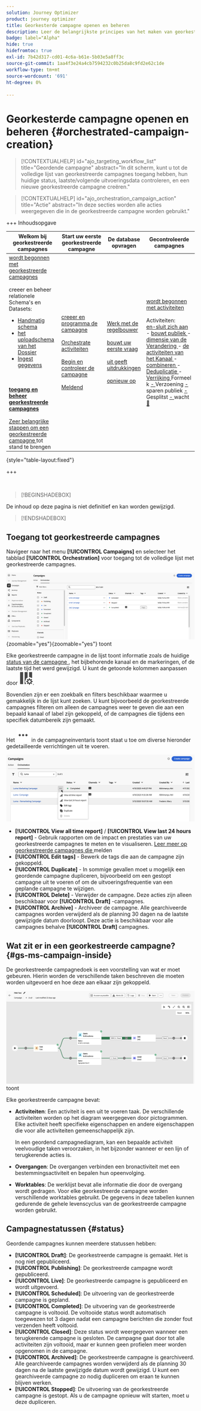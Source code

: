 ```yaml
---
solution: Journey Optimizer
product: journey optimizer
title: Georkesterde campagne openen en beheren
description: Leer de belangrijkste principes van het maken van georkestreerde campagnes met Adobe Journey Optimizer
badge: label="Alpha"
hide: true
hidefromtoc: true
exl-id: 7b42d317-cd01-4c6a-b61e-5b03e5a8ff3c
source-git-commit: 1aa4f3e24a4cb7594232c0b25da8c9fd2e62c1de
workflow-type: tm+mt
source-wordcount: '691'
ht-degree: 0%

---
```


# Georkesterde campagne openen en beheren {#orchestrated-campaign-creation}

>[!CONTEXTUALHELP]
>id="ajo_targeting_workflow_list"
>title="Geordende campagne"
>abstract="In dit scherm, kunt u tot de volledige lijst van georkestreerde campagnes toegang hebben, hun huidige status, laatste/volgende uitvoeringsdata controleren, en een nieuwe georkestreerde campagne creëren."

>[!CONTEXTUALHELP]
>id="ajo_orchestration_campaign_action"
>title="Actie"
>abstract="In deze secties worden alle acties weergegeven die in de georkestreerde campagne worden gebruikt."

+++ Inhoudsopgave

| Welkom bij georkestreerde campagnes | Start uw eerste georkestreerde campagne | De database opvragen | Gecontroleerde campagnes |
|---|---|---|---|
| [ wordt begonnen met georkestreerde campagnes ](gs-orchestrated-campaigns.md)<br/><br/> creeer en beheer relationele Schema&#39;s en Datasets:</br> <ul><li>[ Handmatig schema ](manual-schema.md)</li><li>[ het uploadschema van het Dossier ](file-upload-schema.md)</li><li>[ Ingest gegevens ](ingest-data.md)</li></ul><br/><br/><b>[ toegang en beheer georkestreerde campagnes ](access-manage-orchestrated-campaigns.md)</b><br/><br/>[ Zeer belangrijke stappen om een georkestreerde campagne ](gs-campaign-creation.md) tot stand te brengen | [ creeer en programma de campagne ](create-orchestrated-campaign.md)<br/><br/>[ Orchestrate activiteiten ](orchestrate-activities.md)<br/><br/>[ Begin en controleer de campagne ](start-monitor-campaigns.md)<br/><br/>[ Meldend ](reporting-campaigns.md) | [ Werk met de regelbouwer ](orchestrated-rule-builder.md)<br/><br/>[ bouwt uw eerste vraag ](build-query.md)<br/><br/>[ uit geeft uitdrukkingen ](edit-expressions.md)<br/><br/>[ opnieuw op ](retarget.md) | [ wordt begonnen met activiteiten ](activities/about-activities.md)<br/><br/> Activiteiten:<br/>[ en-sluit zich aan ](activities/and-join.md) - [ bouwt publiek ](activities/build-audience.md) - [ dimensie van de Verandering ](activities/change-dimension.md) - [ de activiteiten van het Kanaal ](activities/channels.md) - [ combineren ](activities/combine.md) - [ Deduplicatie ](activities/deduplication.md) - [ Verrijking ](activities/enrichment.md) Formeel k [ - ](activities/fork.md) Verzoening [ - ](activities/reconciliation.md) sparen publiek [ - ](activities/save-audience.md) Gesplitst [ - ](activities/split.md) wacht [&#128279;](activities/wait.md) |

{style="table-layout:fixed"}

+++

<br/>

>[!BEGINSHADEBOX]

De inhoud op deze pagina is niet definitief en kan worden gewijzigd.

>[!ENDSHADEBOX]

## Toegang tot georkestreerde campagnes

Navigeer naar het menu **[!UICONTROL Campaigns]** en selecteer het tabblad **[!UICONTROL Orchestration]** voor toegang tot de volledige lijst met georkestreerde campagnes.

![ beeld dat de georkestreerde campagneinventaris ](assets/inventory.png){zoomable="yes"}{zoomable="yes"} toont

Elke georkestreerde campagne in de lijst toont informatie zoals de huidige [ status van de campagne ](#status), het bijbehorende kanaal en de markeringen, of de laatste tijd het werd gewijzigd. U kunt de getoonde kolommen aanpassen door ![ te klikken vormt lay-outknoop ](assets/do-not-localize/inventory-configure-layout.svg).

Bovendien zijn er een zoekbalk en filters beschikbaar waarmee u gemakkelijk in de lijst kunt zoeken. U kunt bijvoorbeeld de georkestreerde campagnes filteren om alleen de campagnes weer te geven die aan een bepaald kanaal of label zijn gekoppeld, of de campagnes die tijdens een specifiek datumbereik zijn gemaakt.

Het ![ beeld dat de Meer knoop van acties ](assets/do-not-localize/rule-builder-icon-more.svg) in de campagneinventaris toont staat u toe om diverse hieronder gedetailleerde verrichtingen uit te voeren.

![ beeld de campagnevoorraad ](assets/inventory-actions.png)

* **[!UICONTROL View all time report]** / **[!UICONTROL View last 24 hours report]** - Gebruik rapporten om de impact en prestaties van uw georkestreerde campagnes te meten en te visualiseren. [ Leer meer op georkestreerde campagnes die ](../orchestrated/reporting-campaigns.md) melden
* **[!UICONTROL Edit tags]** - Bewerk de tags die aan de campagne zijn gekoppeld.
* **[!UICONTROL Duplicate]** - In sommige gevallen moet u mogelijk een geordende campagne dupliceren, bijvoorbeeld om een gestopt campagne uit te voeren of om de uitvoeringsfrequentie van een geplande campagne te wijzigen.
* **[!UICONTROL Delete]** - Verwijder de campagne. Deze acties zijn alleen beschikbaar voor **[!UICONTROL Draft]** -campagnes.
* **[!UICONTROL Archive]** - Archiveer de campagne. Alle gearchiveerde campagnes worden verwijderd als de planning 30 dagen na de laatste gewijzigde datum doorloopt. Deze actie is beschikbaar voor alle campagnes behalve **[!UICONTROL Draft]** campagnes.

## Wat zit er in een georkestreerde campagne? {#gs-ms-campaign-inside}

De georkestreerde campagnedoek is een voorstelling van wat er moet gebeuren. Hierin worden de verschillende taken beschreven die moeten worden uitgevoerd en hoe deze aan elkaar zijn gekoppeld.

![ beeld dat een georkestreerd campagnecanvas ](assets/canvas-example.png) toont

Elke georkestreerde campagne bevat:

* **Activiteiten**: Een activiteit is een uit te voeren taak. De verschillende activiteiten worden op het diagram weergegeven door pictogrammen. Elke activiteit heeft specifieke eigenschappen en andere eigenschappen die voor alle activiteiten gemeenschappelijk zijn.

  In een geordend campagnediagram, kan een bepaalde activiteit veelvoudige taken veroorzaken, in het bijzonder wanneer er een lijn of terugkerende acties is.

* **Overgangen**: De overgangen verbinden een bronactiviteit met een bestemmingsactiviteit en bepalen hun opeenvolging.

* **Worktables**: De werklijst bevat alle informatie die door de overgang wordt gedragen. Voor elke georkestreerde campagne worden verschillende worktables gebruikt. De gegevens in deze tabellen kunnen gedurende de gehele levenscyclus van de georkestreerde campagne worden gebruikt.

## Campagnestatussen {#status}

Geordende campagnes kunnen meerdere statussen hebben:

* **[!UICONTROL Draft]**: De georkestreerde campagne is gemaakt. Het is nog niet gepubliceerd.
* **[!UICONTROL Publishing]**: De georkestreerde campagne wordt gepubliceerd.
* **[!UICONTROL Live]**: De georkestreerde campagne is gepubliceerd en wordt uitgevoerd.
* **[!UICONTROL Scheduled]**: De uitvoering van de georkestreerde campagne is gepland.
* **[!UICONTROL Completed]**: De uitvoering van de georkestreerde campagne is voltooid. De voltooide status wordt automatisch toegewezen tot 3 dagen nadat een campagne berichten die zonder fout verzenden heeft voltooid.
* **[!UICONTROL Closed]**: Deze status wordt weergegeven wanneer een terugkerende campagne is gesloten. De campagne gaat door tot alle activiteiten zijn voltooid, maar er kunnen geen profielen meer worden opgenomen in de campagne.
* **[!UICONTROL Archived]**: De georkestreerde campagne is gearchiveerd. Alle gearchiveerde campagnes worden verwijderd als de planning 30 dagen na de laatste gewijzigde datum wordt gewijzigd. U kunt een gearchiveerde campagne zo nodig dupliceren om eraan te kunnen blijven werken.
* **[!UICONTROL Stopped]**: De uitvoering van de georkestreerde campagne is gestopt. Als u de campagne opnieuw wilt starten, moet u deze dupliceren.
